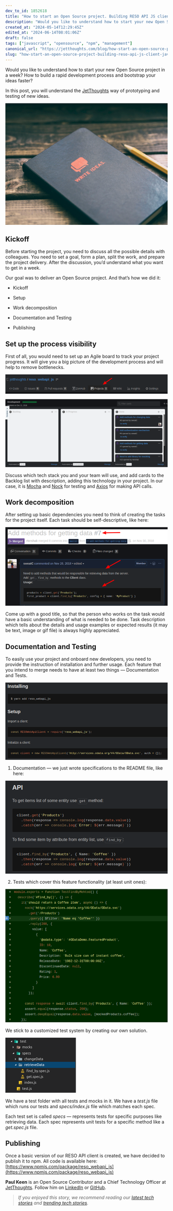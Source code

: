 ```yaml
---
dev_to_id: 1852618
title: "How to start an Open Source project. Building RESO API JS client"
description: "Would you like to understand how to start your new Open Source project in a week? How to build a..."
created_at: "2024-05-14T12:29:45Z"
edited_at: "2024-06-14T08:01:06Z"
draft: false
tags: ["javascript", "opensource", "npm", "management"]
canonical_url: "https://jetthoughts.com/blog/how-start-an-open-source-project-building-reso-api-js-client-javascript-opensource/"
slug: "how-start-an-open-source-project-building-reso-api-js-client-javascript-opensource"
---
```

Would you like to understand how to start your new Open Source project in a week? How to build a rapid development process and bootstrap your ideas faster?

In this post, you will understand the [JetThoughts](https://www.jetthoughts.com/) way of prototyping and testing of new ideas.

![Photo by [Aaron Burden](https://unsplash.com/@aaronburden?utm_source=medium&utm_medium=referral) on [Unsplash](https://unsplash.com?utm_source=medium&utm_medium=referral)](https://raw.githubusercontent.com/jetthoughts/jetthoughts.github.io/master/static/assets/img/blog/how-start-an-open-source-project-building-reso-api-js-client-javascript-opensource/file_0.jpeg)

## Kickoff

Before starting the project, you need to discuss all the possible details with colleagues. You need to set a goal, form a plan, split the work, and prepare the project delivery. After the discussion, you’d understand what you want to get in a week.

Our goal was to deliver an Open Source project. And that’s how we did it:

* Kickoff

* Setup

* Work decomposition

* Documentation and Testing

* Publishing

## Set up the process visibility

First of all, you would need to set up an Agile board to track your project progress. It will give you a big picture of the development process and will help to remove bottlenecks.

![](https://raw.githubusercontent.com/jetthoughts/jetthoughts.github.io/master/static/assets/img/blog/how-start-an-open-source-project-building-reso-api-js-client-javascript-opensource/file_1.png)

![](https://raw.githubusercontent.com/jetthoughts/jetthoughts.github.io/master/static/assets/img/blog/how-start-an-open-source-project-building-reso-api-js-client-javascript-opensource/file_2.png)

Discuss which tech stack you and your team will use, and add cards to the Backlog list with description, adding this technology in your project. In our case, it is [Mocha](https://mochajs.org/) and [Nock](https://github.com/nock/nock) for testing and [Axios](https://github.com/axios/axios) for making API calls.

## Work decomposition

After setting up basic dependencies you need to think of creating the tasks for the project itself. Each task should be self-descriptive, like here:

![](https://raw.githubusercontent.com/jetthoughts/jetthoughts.github.io/master/static/assets/img/blog/how-start-an-open-source-project-building-reso-api-js-client-javascript-opensource/file_3.png)

Come up with a good title, so that the person who works on the task would have a basic understanding of what is needed to be done. Task description which tells about the details and usage examples or expected results (it may be text, image or gif file) is always highly appreciated.

## Documentation and Testing

To easily use your project and onboard new developers, you need to provide the instruction of installation and further usage. Each feature that you intend to merge needs to have at least two things — Documentation and Tests.

![](https://raw.githubusercontent.com/jetthoughts/jetthoughts.github.io/master/static/assets/img/blog/how-start-an-open-source-project-building-reso-api-js-client-javascript-opensource/file_4.png)

 1. Documentation — we just wrote specifications to the README file, like here:

![](https://raw.githubusercontent.com/jetthoughts/jetthoughts.github.io/master/static/assets/img/blog/how-start-an-open-source-project-building-reso-api-js-client-javascript-opensource/file_5.png)

2. Tests which cover this feature functionality (at least unit ones):

![](https://raw.githubusercontent.com/jetthoughts/jetthoughts.github.io/master/static/assets/img/blog/how-start-an-open-source-project-building-reso-api-js-client-javascript-opensource/file_6.png)

We stick to a customized test system by creating our own solution.

![](https://raw.githubusercontent.com/jetthoughts/jetthoughts.github.io/master/static/assets/img/blog/how-start-an-open-source-project-building-reso-api-js-client-javascript-opensource/file_7.png)

We have a test folder with all tests and mocks in it.
We have a *test.js* file which runs our tests and *specs/index.js* file which matches each spec.

Each test set is called *specs* — represents tests for specific purposes like retrieving data. Each spec represents unit tests for a specific method like a *get.spec.js* file.

## Publishing

Once a basic version of our RESO API client is created, we have decided to publish it to npm. All code is available here: [https://www.npmjs.com/package/reso_webapi_js](https://www.npmjs.com/package/reso_webapi_js)

**Paul Keen** is an Open Source Contributor and a Chief Technology Officer at [JetThoughts](https://www.jetthoughts.com). Follow him on [LinkedIn](https://www.linkedin.com/in/paul-keen/) or [GitHub](https://github.com/pftg).
>  *If you enjoyed this story, we recommend reading our [latest tech stories](https://jtway.co/latest) and [trending tech stories](https://jtway.co/trending).*
